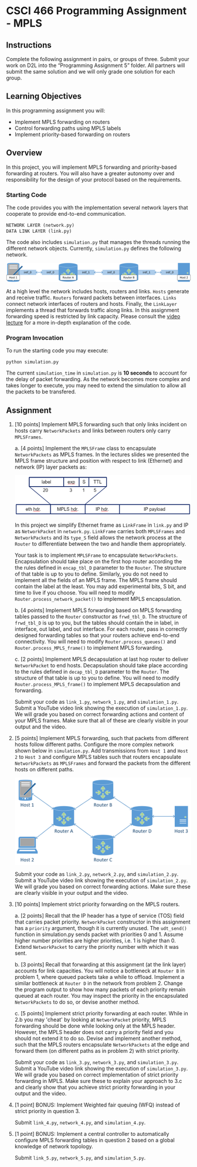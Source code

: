 # CSCI 466 Programming Assignment - MPLS 

## Instructions


Complete the following assignment in pairs, or groups of three. 
Submit your work on D2L into the “Programming Assignment 5” folder. 
All partners will submit the same solution and we will only grade one solution for each group.


## Learning Objectives

In this programming assignment you will:

- Implement MPLS forwarding on routers
- Control forwarding paths using MPLS labels
- Implement priority-based forwarding on routers


## Overview

In this project, you will implement MPLS forwarding and priority-based forwarding at routers.
You will also have a greater autonomy over and responsibility for the design of your protocol based on the requirements. 

### Starting Code 

The code provides you with the implementation several network layers that cooperate to provide end-to-end communication. 

```
NETWORK LAYER (network.py) 
DATA LINK LAYER (link.py) 
```

The code also includes `simulation.py` that manages the threads running the different network objects. Currently, `simulation.py` defines the following network.

![image](images/simple.png)
<!-- <img src="images/simple.png" alt="Drawing" style="width:400pt; height:100pt"/> -->

At a high level the network includes hosts, routers and links. 
`Hosts` generate and receive traffic. 
`Routers` forward packets between interfaces.
`Links` connect network interfaces of routers and hosts. 
Finally, the `LinkLayer` implements a thread that forwards traffic along links.
In this assignment forwarding speed is restricted by link capacity. 
Please consult the [video lecture](https://www.youtube.com/watch?v=nNLOUlj6MMc) for a more in-depth explanation of the code.

### Program Invocation

To run the starting code you may execute:

```
python simulation.py
```

The current `simulation_time` in `simulation.py` is __10 seconds__ to account for the delay of packet forwarding. 
As the network becomes more complex and takes longer to execute, you may need to extend the simulation to allow all the packets to be transfered.



## Assignment

1. [10 points] Implement MPLS forwarding such that only links incident on hosts carry `NetworkPackets` and links between routers only carry `MPLSFrames`.

	a. [4 points] Implement the `MPLSFrame` class to encapsulate `NetworkPackets` as MPLS frames.
	In the lectures slides we presented the MPLS frame structure and position with respect to link (Ethernet) and network (IP) layer packets as:

	![image](images/MPLS_header.png)

	In this project we simplify Ethernet frame as `LinkFrame` in `link.py` and IP as `NetworkPacket` in `network.py`.
	`LinkFrame` carries both `MPLSFrames` and `NetworkPackets` and its `type_S` field allows the network process at the `Router` to differentiate between the two and handle them appropriately.

	Your task is to implement `MPLSFrame` to encapsulate `NetworkPackets`.
	Encapsulation should take place on the first hop router according the the rules defined in `encap_tbl_D` parameter to the `Router`. 
	The structure of that table is up to you to define. 
	Similarly, you do not need to implement all the fields of an MPLS frame.
	The MPLS frame should contain the label at the least. 
	You may add experimental bits, S bit, and time to live if you choose.
	You will need to modify `Router.process_network_packet()` to implement MPLS encapsulation.

	b. [4 points] Implement MPLS forwarding based on MPLS forwarding tables passed to the `Router` constructor as `frwd_tbl_D`.
	The structure of `frwd_tbl_D` is up to you, but the tables should contain the in label, in interface, out label, and out interface.
	For each router, pass in correctly designed forwarding tables so that your routers achieve end-to-end connectivity.
	You will need to modify `Router.process_queues()` and `Router.process_MPLS_frame()` to implement MPLS forwarding.

	c. [2 points] Implement MPLS decapsulation at last hop router to deliver `NetworkPacket` to end hosts.
	Decapsulation should take place according to the rules defined in `decap_tbl_D` parameter to the `Router`.
	The structure of that table is up to you to define. 
	You will need to modify `Router.process_MPLS_frame()` to implement MPLS decapsulation and forwarding.


	Submit your code as `link_1.py`, `network_1.py`, and `simulation_1.py`.
	Submit a YouTube video link showing the execution of `simulation_1.py`.
	We will grade you based on correct forwarding actions and content of your MPLS frames.
	Make sure that all of these are clearly visible in your output and the video.
	



2. [5 points] Implement MPLS forwarding, such that packets from different hosts follow different paths.
Configure the more complex network shown below in `simulation.py`.
Add transmissions from `Host 1` and `Host 2` to `Host 3` and configure MPLS tables such that routers encapsulate `NetworkPackets` as `MPLSFrames` and forward the packets from the different hosts on different paths.


	<!-- <img src="images/complex.png" alt="Drawing" style="width:400pt; height:100pt"/> -->
	![image](images/complex.png)  

	Submit your code as `link_2.py`, `network_2.py`, and `simulation_2.py`.
	Submit a YouTube video link showing the execution of `simulation_2.py`.
	We will grade you based on correct forwarding actions.
	Make sure these are clearly visible in your output and the video.

3. [10 points] Implement strict priority forwarding on the MPLS routers. 

	a. [2 points] Recall that the IP header has a type of service (TOS) field that carries packet priority.
	`NetworkPacket` constructor in this assignment has a `priority` argument, though it is currently unused.
	The `udt_send()` function in simulation.py sends packet with priorities 0 and 1. 
	Assume higher number priorities are higher priorities, i.e. 1 is higher than 0. 
	Extend `NetworkPacket` to carry the priority number with which it was sent.

	b. [3 points] Recall that forwarding at this assignment (at the link layer) accounts for link capacities.
	You will notice a bottleneck at `Router B` in problem 1, where queued packets take a while to offload.
	Implement a similar bottleneck at `Router D` in the network from problem 2.
	Change the program output to show how many packets of each priority remain queued at each router.
	You may inspect the priority in the encapsulated `NetworkPackets` to do so, or devise another method.

	c. [5 points] Implement strict priority forwarding at each router.
	While in 2.b you may 'cheat' by looking at `NetworkPacket` priority, MPLS forwarding should be done while looking only at the MPLS header.
	However, the MPLS header does not carry a priority field and you should not extend it to do so.
	Devise and implement another method, such that the MPLS routers encapsulate `NetworkPackets` at the edge and forward them (on different paths as in problem 2) with strict priority.

	Submit your code as `link_3.py`, `network_3.py`, and `simulation_3.py`.
	Submit a YouTube video link showing the execution of `simulation_3.py`.
	We will grade you based on correct implementation of strict priority forwarding in MPLS.
	Make sure these to explain your approach to 3.c and clearly show that you achieve strict priority forwarding in your output and the video.



4. [1 point] BONUS: Implement Weighted fair queuing (WFQ) instead of strict priority in question 3.

	Submit `link_4.py`, `network_4.py`, and `simulation_4.py`.


5. [1 point] BONUS: Implement a central controller to automatically configure MPLS forwarding tables in question 2 based on a global knowledge of network topology. 

	Submit `link_5.py`, `network_5.py`, and `simulation_5.py`.



